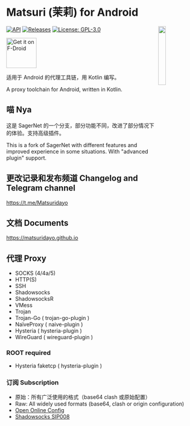 # Matsuri (茉莉) for Android

<img align="right" style="width: 20%" src="https://avatars.githubusercontent.com/u/95122236"/>

[![API](https://img.shields.io/badge/API-21%2B-brightgreen.svg?style=flat)](https://android-arsenal.com/api?level=21)
[![Releases](https://img.shields.io/github/v/release/MatsuriDayo/Matsuri)](https://github.com/MatsuriDayo/Matsuri/releases)
[![License: GPL-3.0](https://img.shields.io/badge/license-GPL--3.0-orange.svg)](https://www.gnu.org/licenses/gpl-3.0)

[<img src="https://fdroid.gitlab.io/artwork/badge/get-it-on.png"
    alt="Get it on F-Droid"
    height="80">](https://f-droid.org/packages/moe.matsuri.lite)

适用于 Android 的代理工具链，用 Kotlin 编写。

A proxy toolchain for Android, written in Kotlin.

## 喵 Nya

这是 SagerNet 的一个分支，部分功能不同，改进了部分情况下的体验。支持高级插件。

This is a fork of SagerNet with different features and improved experience in some situations. With "advanced plugin" support.

## 更改记录和发布频道 Changelog and Telegram channel

https://t.me/Matsuridayo

## 文档 Documents

https://matsuridayo.github.io

## 代理 Proxy

* SOCKS (4/4a/5)
* HTTP(S)
* SSH
* Shadowsocks
* ShadowsocksR
* VMess
* Trojan
* Trojan-Go ( trojan-go-plugin )
* NaïveProxy ( naive-plugin )
* Hysteria ( hysteria-plugin )
* WireGuard ( wireguard-plugin )

### ROOT required

* Hysteria faketcp ( hysteria-plugin )

### 订阅 Subscription

* 原始：所有广泛使用的格式（base64 clash 或原始配置）
* Raw: All widely used formats (base64, clash or origin configuration)
* [Open Online Config](https://github.com/Shadowsocks-NET/OpenOnlineConfig)
* [Shadowsocks SIP008](https://shadowsocks.org/en/wiki/SIP008-Online-Configuration-Delivery.html)
